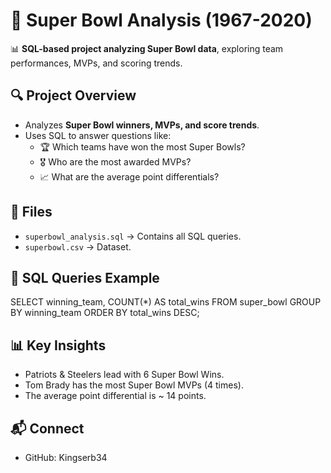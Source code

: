 # 🏈 Super Bowl Analysis (1967-2020)

📊 **SQL-based project analyzing Super Bowl data**, exploring team performances, MVPs, and scoring trends.

## 🔍 Project Overview
- Analyzes **Super Bowl winners, MVPs, and score trends**.
- Uses SQL to answer questions like:
  - 🏆 Which teams have won the most Super Bowls?
  - 🎖️ Who are the most awarded MVPs?
  - 📈 What are the average point differentials?

## 📂 Files
- `superbowl_analysis.sql` → Contains all SQL queries.
- `superbowl.csv` → Dataset.

## 🔧 SQL Queries Example

SELECT winning_team, COUNT(*) AS total_wins
FROM super_bowl
GROUP BY winning_team
ORDER BY total_wins DESC;

## 📊 Key Insights
  - Patriots & Steelers lead with 6 Super Bowl Wins.
  - Tom Brady has the most Super Bowl MVPs (4 times).
  - The average point differential is ~ 14 points.

## 📬 Connect
  - GitHub: Kingserb34

